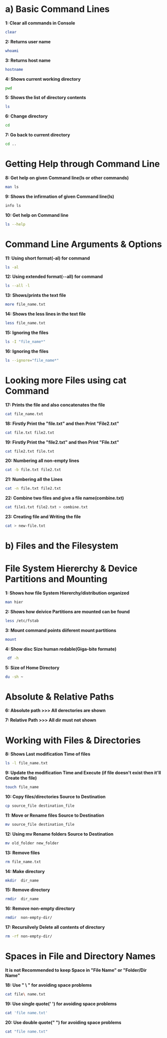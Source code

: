# a) Basic Command Lines

**1: Clear all commands in Console**

```bash
clear
```
**2: Returns user name**

```bash
whoami
```
**3: Returns host name**

```bash
hostname
```
**4: Shows current working directory**

```bash
pwd
```
**5: Shows the list of directory contents**

```bash
ls
```
**6: Change directory**

```bash
cd
```
**7: Go back to current directory**

```bash
cd ..
```

# Getting Help through Command Line
**8: Get help on given Command line(ls or other commands)**

```bash
man ls
```
**9: Shows the infirmation of given Command line(ls)**

```bash
info ls
```
**10: Get help on Command line**

```bash
ls --help
```
# Command Line Arguments & Options
**11: Using short format(-al) for command**

```bash
ls -al
```

**12: Using extended format(--all) for command**

```bash
ls --all -l 
```
**13: Shows/prints the text file**

```bash
more file_name.txt
```
**14: Shows the less lines in the text file**

```bash
less file_name.txt
```
**15: Ignoring the files**

```bash
ls -I "file_name*" 
```
**16: Ignoring the files**

```bash
ls --ignore="file_name*"
```

# Looking more Files using cat Command

**17: Prints the file and also concatenates the file**

```bash
cat file_name.txt
```
**18: Firstly Print the "file.txt" and then Print "File2.txt"**

```bash
cat file.txt file2.txt
```
**19: Firstly Print the "file2.txt" and then Print "File.txt"**

```bash
cat file2.txt file.txt
```
**20: Numbering all non-empty lines**

```bash
cat -b file.txt file2.txt
```
**21: Numbering all the Lines**

```bash
cat -n file.txt file2.txt
```
**22: Combine two files and give a file name(combine.txt)**

```bash
cat file1.txt file2.txt > combine.txt 
```
**23: Creating file and Writing the file**

```bash
cat > new-file.txt 
```


# b) Files and the Filesystem
# File System Hiererchy & Device Partitions and Mounting
**1: Shows how file System Hiererchy/distribution organized**

```bash
man hier
```
**2: Shows how deivice Partitions are mounted can be found**

```bash
less /etc/fstab
```
**3: Mount command points diiferent mount partitions**

```bash
mount 
```
**4: Show disc Size human redable(Giga-bite formate)**

```bash
 df -h
```
**5: Size of Home Directory**

```bash
du -sh ~
```

# Absolute & Relative Paths 

**6: Absolute path >>> All derectories are shown**

**7: Relative Path 	>>> All dir must not shown**


# Working with Files & Directories

**8: Shows Last modification Time of files**

```bash
ls -l file_name.txt 
```
**9: Update the modification Time and Execute (if file doesn't exist then it'll Create the file)**

```bash
touch file_name
```
**10: Copy files/directories Source to Destination**

```bash
cp source_file destination_file
```
**11: Move or Rename files Source to Destination**

```bash
mv source_file destination_file
```
**12: Using mv Rename folders Source to Destination**

```bash
mv old_folder new_folder
```
**13: Remove files**

```bash
rm file_name.txt
```
**14: Make directory**

```bash
mkdir  dir_name
```
**15: Remove directory**

```bash
rmdir  dir_name
```
**16: Remove non-empty directory**

```bash
rmdir  non-empty-dir/
```
**17: Recursilvely Delete all contents of directory**

```bash
rm -rf non-empty-dir/
```

# Spaces in File and Directory Names 
**It is not Recommended to keep Space in "File Name" or "Folder/Dir Name"**

**18: Use " \ " for avoiding space problems**
```bash
cat file\ name.txt
```
**19: Use single quote(' ') for avoiding space problems**
```bash
cat 'file name.txt'
```
**20: Use double quote(" ") for avoiding space problems**
```bash
cat "file name.txt"
```
